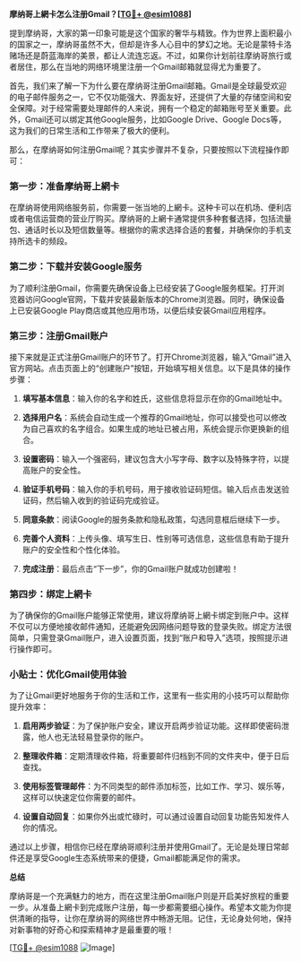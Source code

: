 **摩纳哥上網卡怎么注册Gmail？[[TG💪+ @esim1088](https://t.me/s/esim1088)]**

提到摩纳哥，大家的第一印象可能是这个国家的奢华与精致。作为世界上面积最小的国家之一，摩纳哥虽然不大，但却是许多人心目中的梦幻之地。无论是蒙特卡洛赌场还是蔚蓝海岸的美景，都让人流连忘返。不过，如果你计划前往摩纳哥旅行或者居住，那么在当地的网络环境里注册一个Gmail邮箱就显得尤为重要了。

首先，我们来了解一下为什么要在摩纳哥注册Gmail邮箱。Gmail是全球最受欢迎的电子邮件服务之一，它不仅功能强大、界面友好，还提供了大量的存储空间和安全保障。对于经常需要处理邮件的人来说，拥有一个稳定的邮箱账号至关重要。此外，Gmail还可以绑定其他Google服务，比如Google Drive、Google Docs等，这为我们的日常生活和工作带来了极大的便利。

那么，在摩纳哥如何注册Gmail呢？其实步骤并不复杂，只要按照以下流程操作即可：

### 第一步：准备摩纳哥上網卡

在摩纳哥使用网络服务前，你需要一张当地的上網卡。这种卡可以在机场、便利店或者电信运营商的营业厅购买。摩纳哥的上網卡通常提供多种套餐选择，包括流量包、通话时长以及短信数量等。根据你的需求选择合适的套餐，并确保你的手机支持所选卡的频段。

### 第二步：下载并安装Google服务

为了顺利注册Gmail，你需要先确保设备上已经安装了Google服务框架。打开浏览器访问Google官网，下载并安装最新版本的Chrome浏览器。同时，确保设备上已安装Google Play商店或其他应用市场，以便后续安装Gmail应用程序。

### 第三步：注册Gmail账户

接下来就是正式注册Gmail账户的环节了。打开Chrome浏览器，输入“Gmail”进入官方网站。点击页面上的“创建账户”按钮，开始填写相关信息。以下是具体的操作步骤：

1. **填写基本信息**：输入你的名字和姓氏，这些信息将显示在你的Gmail地址中。
   
2. **选择用户名**：系统会自动生成一个推荐的Gmail地址，你可以接受也可以修改为自己喜欢的名字组合。如果生成的地址已被占用，系统会提示你更换新的组合。

3. **设置密码**：输入一个强密码，建议包含大小写字母、数字以及特殊字符，以提高账户的安全性。

4. **验证手机号码**：输入你的手机号码，用于接收验证码短信。输入后点击发送验证码，然后输入收到的验证码完成验证。

5. **同意条款**：阅读Google的服务条款和隐私政策，勾选同意框后继续下一步。

6. **完善个人资料**：上传头像、填写生日、性别等可选信息，这些信息有助于提升账户的安全性和个性化体验。

7. **完成注册**：最后点击“下一步”，你的Gmail账户就成功创建啦！

### 第四步：绑定上網卡

为了确保你的Gmail账户能够正常使用，建议将摩纳哥上網卡绑定到账户中。这样不仅可以方便地接收邮件通知，还能避免因网络问题导致的登录失败。绑定方法很简单，只需登录Gmail账户，进入设置页面，找到“账户和导入”选项，按照提示进行操作即可。

### 小贴士：优化Gmail使用体验

为了让Gmail更好地服务于你的生活和工作，这里有一些实用的小技巧可以帮助你提升效率：

1. **启用两步验证**：为了保护账户安全，建议开启两步验证功能。这样即使密码泄露，他人也无法轻易登录你的账户。

2. **整理收件箱**：定期清理收件箱，将重要邮件归档到不同的文件夹中，便于日后查找。

3. **使用标签管理邮件**：为不同类型的邮件添加标签，比如工作、学习、娱乐等，这样可以快速定位你需要的邮件。

4. **设置自动回复**：如果你外出或忙碌时，可以通过设置自动回复功能告知发件人你的情况。

通过以上步骤，相信你已经在摩纳哥顺利注册并使用Gmail了。无论是处理日常邮件还是享受Google生态系统带来的便捷，Gmail都能满足你的需求。

**总结**

摩纳哥是一个充满魅力的地方，而在这里注册Gmail账户则是开启美好旅程的重要一步。从准备上網卡到完成账户注册，每一步都需要细心操作。希望本文能为你提供清晰的指导，让你在摩纳哥的网络世界中畅游无阻。记住，无论身处何地，保持对新事物的好奇心和探索精神才是最重要的哦！

[[TG💪+ @esim1088](https://t.me/s/esim1088) ![Image](https://i.postimg.cc/4NQfJmqS/Snipaste-2025-05-13-00-14-12.png)]
